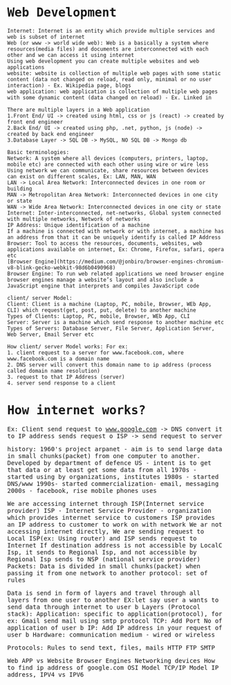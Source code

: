 <samp>

# Web Development

    Internet: Internet is an entity which provide multiple services and web is subset of internet
    Web (or www -> world wide web): Web is a basically a system where resources(media files) and documents are interconnected with each other and we can access it using internet
    Using web development you can create multiple websites and web applications
    website: website is collection of multiple web pages with some static content (data not changed on reload, read only, minimal or no user interaction) - Ex. Wikipedia page, blogs
    web application: web application is collection of multiple web pages with some dynamic content (data changed on reload) - Ex. Linked in

    There are multiple layers in a Web application
    1.Front End/ UI -> created using html, css or js (react) -> created by front end engineer
    2.Back End/ UI -> created using php, .net, python, js (node) -> created by back end engineer
    3.Database Layer -> SQL DB -> MySQL, NO SQL DB -> Mongo db

    Basic terminologies:
    Network: A system where all devices (computers, printers, laptop, mobile etc) are connected with each other using wire or wire less
    Using network we can communicate, share resources between devices
    can exist on different scales, Ex: LAN, MAN, WAN
    LAN -> Local Area Network: Interconnected devices in one room or building
    MAN -> Metropolitan Area Network: Interconnected devices in one city or state
    WAN -> Wide Area Network: Interconnected devices in one city or state
    Internet: Inter-interconnected, net-networks, Global system connected with multiple networks, Network of networks
    IP Address: Unique identification of a machine
    If a machine is connected with network or with internet, a machine has an address from that it can be uniquely identify is called IP Address
    Browser: Tool to access the resources, documents, websites, web applications available on internet, Ex: Chrome, Firefox, safari, opera etc
    [Browser Engine](https://medium.com/@jonbiro/browser-engines-chromium-v8-blink-gecko-webkit-98d6b0490968)
    Browser Engine: To run web related applications we need browser engine
    browser engines manage a website’s layout and also include a JavaScript engine that interprets and compiles JavaScript code

    client/ server Model:
    Client: Client is a machine (Laptop, PC, mobile, Browser, WEb App, CLI) which request(get, post, put, delete) to another machine
    Types of Clients: Laptop, PC, mobile, Browser, WEb App, CLI
    Server: Server is a machine which send response to another machine etc
    Types of Servers: Database Server, File Server, Application Server, Web Server, Email Server etc

    How client/ server Model works: For ex:
    1. client request to a server for www.facebook.com, where www.facebook.com is a domain name
    2. DNS server will convert this domain name to ip address (process called domain name resolution)
    3. request to that IP Address (server)
    4. server send response to a client

# How internet works?

Ex: Client send request to www.google.com -> DNS convert it to IP address sends request o ISP -> send request to server

history: 1960's project arpanet - aim is to send large data in small chunks(packet) from one computer to another. Developed by department of defence US - intent is to get that data or at least get some data from all
1970s - started using by organizations, institutes
1980s - started DNS/www
1990s- started commercialization- email, messaging
2000s - facebook, rise mobile phones uses

We are accessing internet through ISP(Internet service provider)
ISP - Internet Service Provider - organization which provides internet service to customers
ISP provides an IP address to customer to work on with network
We ar not accessing internet directly, We are sending request to Local ISP(ex: Using router) and ISP sends request to Internet
If destination address is not accessible by LocalC Isp, it sends to Regional Isp, and not accessible by Regional Isp sends to NSP (national service provider)
Packets: Data is divided in small chunks(packet) when passing it from one network to another
protocol: set of rules

Data is send in form of layers and travel through all layers from one user to another
EX:let say user a wants to send data through internet to user b
Layers (Protocol stack):
Application: specific to application(protocol), for ex: Gmail send mail using smtp protocol
TCP: Add Port No of application of user b
IP: Add IP address in your request of user b
Hardware: communication medium - wired or wireless

Protocols: Rules to send text, files, mails
HTTP
FTP
SMTP

Web APP vs Website
Browser Engines
Networking devices
How to find ip address of google.com
OSI Model
TCP/IP Model
IP address, IPV4 vs IPV6

</samp>
